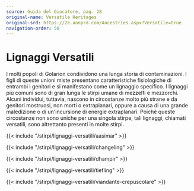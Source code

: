 ```yaml
---
source: Guida del Giocatore, pag. 28
original-name: Versatile Heritages
original-srd: https://2e.aonprd.com/Ancestries.aspx?Versatile=true
navigation-order: 50
---
```


# Lignaggi Versatili

I molti popoli di Golarion condividono una lunga storia di contaminazioni. I
figli di queste unioni miste presentano caratteristiche fisiologiche di entrambi
i genitori e si manifestano come un lignaggio specifico. I lignaggi più comuni
sono di gran lunga le stirpi umane di mezzelfi e mezzorchi. Alcuni individui,
tuttavia, nascono in circostanze molto più strane e da genitori mostruosi, non
morti o extraplanari, oppure a causa di una grande maledizione o di
un'incursione di energie extraplanari. Poiché queste circostanze non sono uniche
per una singola stirpe, tali lignaggi, chiamati versatili, sono altrettanto
presenti in molte stirpi.

{{< include "/stirpi/lignaggi-versatili/aasimar" >}}

{{< include "/stirpi/lignaggi-versatili/changeling" >}}

{{< include "/stirpi/lignaggi-versatili/dhampir" >}}

{{< include "/stirpi/lignaggi-versatili/tiefling" >}}

{{< include "/stirpi/lignaggi-versatili/viandante-crepuscolare" >}}
